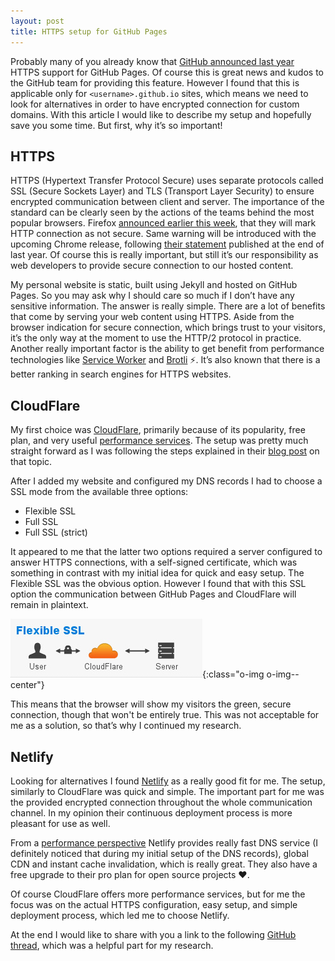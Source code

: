 ```yaml
---
layout: post
title: HTTPS setup for GitHub Pages
---
```



Probably many of you already know that [GitHub announced last year](https://github.com/blog/2186-https-for-github-pages) HTTPS support for GitHub Pages. Of course this is great news and kudos to the GitHub team for providing this feature. However I found that this is applicable only for `<username>.github.io` sites, which means we need to look for alternatives in order to have encrypted connection for custom domains. With this article I would like to describe my setup and hopefully save you some time. But first, why it’s so important!


## HTTPS

HTTPS (Hypertext Transfer Protocol Secure) uses separate protocols called SSL (Secure Sockets Layer) and TLS (Transport Layer Security) to ensure encrypted communication between client and server.
The importance of the standard can be clearly seen by the actions of the teams behind the most popular browsers. Firefox [announced earlier this week](https://blog.mozilla.org/security/2017/01/20/communicating-the-dangers-of-non-secure-http/), that they will mark HTTP connection as not secure. Same warning will be introduced with the upcoming Chrome release, following [their statement](https://security.googleblog.com/2016/09/moving-towards-more-secure-web.html) published at the end of last year. Of course this is really important, but still it’s our responsibility as web developers to provide secure connection to our hosted content.

My personal website is static, built using Jekyll and hosted on GitHub Pages. So you may ask why I should care so much if I don’t have any sensitive information. The answer is really simple. There are a lot of benefits that come by serving your web content using HTTPS. Aside from the browser indication for secure connection, which brings trust to your visitors, it’s the only way at the moment to use the HTTP/2 protocol in practice. Another really important factor is the ability to get benefit from performance technologies like [Service Worker](https://developers.google.com/web/fundamentals/getting-started/primers/service-workers) and [Brotli](https://github.com/google/brotli) ⚡. It’s also known that there is a better ranking in search engines for HTTPS websites.


## CloudFlare

My first choice was [CloudFlare](https://www.cloudflare.com/), primarily because of its popularity, free plan, and very useful [performance services](https://www.cloudflare.com/performance/). The setup was pretty much straight forward as I was following the steps
explained in their [blog post](https://blog.cloudflare.com/secure-and-fast-github-pages-with-cloudflare/) on that topic.

After I added my website and configured my DNS records I had to choose a SSL mode from the available three options:

- Flexible SSL
- Full SSL
- Full SSL (strict)

It appeared to me that the latter two options required a server configured to answer HTTPS connections, with a self-signed certificate, which was something in contrast with my initial idea for quick and easy setup. The Flexible SSL was the obvious option. However I found that with this SSL option the communication between GitHub Pages and CloudFlare will remain in plaintext.


![CF Flexible SSL](/uploads/2017/01/cf-flexible-ssl.jpg){:class="o-img o-img--center"}


This means that the browser will show my visitors the green, secure connection, though that won't be entirely true. This was not acceptable for me as a solution, so that’s why I continued my research.


## Netlify

Looking for alternatives I found [Netlify](https://www.netlify.com/) as a really good fit for me. The setup, similarly to CloudFlare was quick and simple. The important part for me was the provided encrypted connection throughout the whole communication channel. In my opinion their continuous deployment process is more pleasant for use as well.

From a [performance perspective](https://www.netlify.com/features/) Netlify provides really fast DNS service (I definitely noticed that during my initial setup of the DNS records), global CDN and instant cache invalidation, which is really great. They also have a free upgrade to their pro plan for open source projects :heart:.

Of course CloudFlare offers more performance services, but for me the focus was on the actual HTTPS configuration, easy setup, and simple deployment process, which led me to choose Netlify.

At the end I would like to share with you a link to the following [GitHub thread](https://github.com/isaacs/github/issues/156), which was a helpful part for my research.
